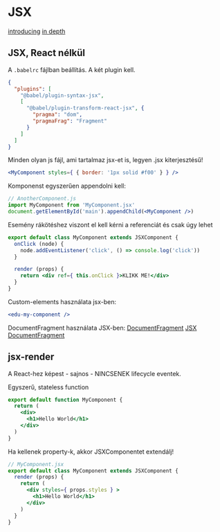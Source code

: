 # JSX

[introducing](https://reactjs.org/docs/introducing-jsx.html)
[in depth](https://reactjs.org/docs/jsx-in-depth.html)

## JSX, React nélkül

A `.babelrc` fájlban beállítás. A két plugin kell.

```json
{
  "plugins": [
    "@babel/plugin-syntax-jsx",
    [
      "@babel/plugin-transform-react-jsx", {
        "pragma": "dom",
        "pragmaFrag": "Fragment"
      }
    ]
  ]
}
```

Minden olyan js fájl, ami tartalmaz jsx-et is, legyen .jsx kiterjesztésű!

```jsx
<MyComponent styles={ { border: '1px solid #f00' } } />
```

Komponenst egyszerűen appendolni kell:
```jsx
// AnotherComponent.js
import MyComponent from 'MyComponent.jsx'
document.getElementById('main').appendChild(<MyComponent />)
```

Esemény rákötéshez viszont el kell kérni a referenciát és csak úgy lehet
```jsx
export default class MyComponent extends JSXComponent {
  onClick (node) {
    node.addEventListener('click', () => console.log('click'))
  }

  render (props) {
    return <div ref={ this.onClick }>KLIKK ME!</div>
  }
}
```

Custom-elements használata jsx-ben:
```jsx
<edu-my-component />
```

DocumentFragment használata JSX-ben:
[DocumentFragment](https://developer.mozilla.org/en-US/docs/Web/API/DocumentFragment)
[JSX DocumentFragment](https://reactjs.org/docs/fragments.html#short-syntax)

## jsx-render

A React-hez képest - sajnos - NINCSENEK lifecycle eventek.

Egyszerű, stateless function
```jsx
export default function MyComponent {
  return (
    <div>
      <h1>Hello World</h1>
    </div>
  )
}
```

Ha kellenek property-k, akkor JSXComponentet extendálj!
```jsx
// MyComponent.jsx
export default class MyComponent extends JSXComponent {
  render (props) {
    return (
      <div styles={ props.styles } >
        <h1>Hello World</h1>
      </div>
    )
  }
}
```
